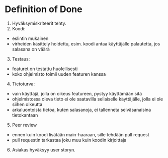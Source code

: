 # Definition of Done

1. Hyväksymiskriteerit tehty.
2. Koodi:
* eslintin mukainen
* virheiden käsittely hoidettu, esim. koodi antaa käyttäjälle palautetta, jos salasana on väärä
3. Testaus:
* featuret on testattu huolellisesti
* koko ohjelmisto toimii uuden featuren kanssa
4. Tietoturva:
* vain käyttäjä, jolla on oikeus featureen, pystyy käyttämään sitä
* ohjelmistossa oleva tieto ei ole saatavilla sellaiselle käyttäjälle, jolla ei ole siihen oikeutta 
* arkaluontoista tietoa, kuten salasanoja, ei tallenneta selväsanaisina tietokantaan
5. Peer review
* ennen kuin koodi lisätään main-haaraan, sille tehdään pull request
* pull requestin tarkastaa joku muu kuin koodin kirjoittaja
6. Asiakas hyväksyy user storyn. 
